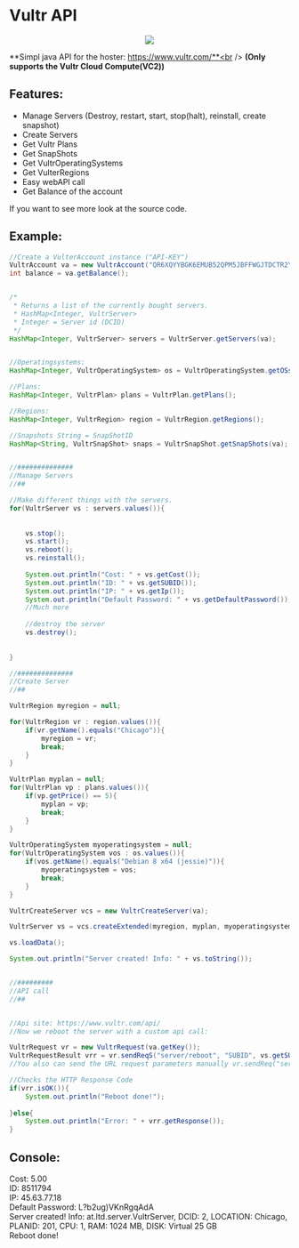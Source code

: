 # Vultr API

<div style="text-align:center"><img src ="http://i.imgur.com/R88YrpU.png" /></div>

 **Simpl java API for the hoster: https://www.vultr.com/**<br />
 **(Only supports the Vultr Cloud Compute(VC2))**

## Features:
-	Manage Servers (Destroy, restart, start, stop(halt), reinstall, create snapshot)
-	Create Servers
-	Get Vultr Plans
-	Get SnapShots
-	Get VultrOperatingSystems
-	Get VulterRegions
-	Easy webAPI call 
-	Get Balance of the account

If you want to see more look at the source code.
## Example: 

~~~java	
//Create a VulterAccount instance ("API-KEY")
VultrAccount va = new VultrAccount("QR6XQYYBGK6EMUB52QPM5JBFFWGJTDCTR2YA");
int balance = va.getBalance();


/*
 * Returns a list of the currently bought servers. 
 * HashMap<Integer, VultrServer> 
 * Integer = Server id (DCID)
 */
HashMap<Integer, VultrServer> servers = VultrServer.getServers(va);


//Operatingsystems:
HashMap<Integer, VultrOperatingSystem> os = VultrOperatingSystem.getOSs();

//Plans:
HashMap<Integer, VultrPlan> plans = VultrPlan.getPlans();

//Regions:
HashMap<Integer, VultrRegion> region = VultrRegion.getRegions();

//Snapshots String = SnapShotID
HashMap<String, VultrSnapShot> snaps = VultrSnapShot.getSnapShots(va);


//##############
//Manage Servers
//##

//Make different things with the servers.
for(VultrServer vs : servers.values()){
	
	
	vs.stop();
	vs.start();
	vs.reboot();
	vs.reinstall();
	
	System.out.println("Cost: " + vs.getCost());
	System.out.println("ID: " + vs.getSUBID());
	System.out.println("IP: " + vs.getIp());
	System.out.println("Default Password: " + vs.getDefaultPassword());
	//Much more
	
	//destroy the server
	vs.destroy();
	
	
}

//##############
//Create Server
//##

VultrRegion myregion = null;

for(VultrRegion vr : region.values()){
	if(vr.getName().equals("Chicago")){
		myregion = vr;
		break;
	}
}

VultrPlan myplan = null;
for(VultrPlan vp : plans.values()){
	if(vp.getPrice() == 5){
		myplan = vp;
		break;
	}
}

VultrOperatingSystem myoperatingsystem = null;
for(VultrOperatingSystem vos : os.values()){
	if(vos.getName().equals("Debian 8 x64 (jessie)")){
		myoperatingsystem = vos;
		break;
	}
}

VultrCreateServer vcs = new VultrCreateServer(va);

VultrServer vs = vcs.createExtended(myregion, myplan, myoperatingsystem, null, null, "Test", "host123");

vs.loadData();

System.out.println("Server created! Info: " + vs.toString());


//#########
//API call
//##


//Api site: https://www.vultr.com/api/
//Now we reboot the server with a custom api call:

VultrRequest vr = new VultrRequest(va.getKey());
VultrRequestResult vrr = vr.sendReqS("server/reboot", "SUBID", vs.getSUBID());
//You also can send the URL request parameters manually vr.sendReq("server/reboot", "SUBID="+vs.getSUBID());

//Checks the HTTP Response Code
if(vrr.isOK()){
	System.out.println("Reboot done!");
	
}else{
	System.out.println("Error: " + vrr.getResponse());
}
~~~
    
    
## Console:

Cost: 5.00<br />
ID: 8511794<br />
IP: 45.63.77.18<br />
Default Password: L?b2ug)VKnRgqAdA<br />
Server created! Info: at.ltd.server.VultrServer, DCID: 2, LOCATION: Chicago, PLANID: 201, CPU: 1, RAM: 1024 MB, DISK: Virtual 25 GB<br />
Reboot done!
		

